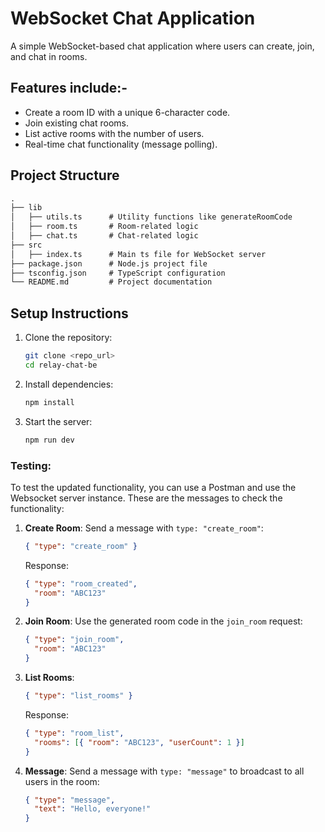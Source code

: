 # WebSocket Chat Application

A simple WebSocket-based chat application where users can create, join, and chat in rooms.

## Features include:-

- Create a room ID with a unique 6-character code.
- Join existing chat rooms.
- List active rooms with the number of users.
- Real-time chat functionality (message polling).

## Project Structure

``` markdown
.
├── lib
│   ├── utils.ts      # Utility functions like generateRoomCode
│   ├── room.ts       # Room-related logic
│   ├── chat.ts       # Chat-related logic
├── src
│   ├── index.ts      # Main ts file for WebSocket server
├── package.json      # Node.js project file
├── tsconfig.json     # TypeScript configuration
└── README.md         # Project documentation
```

## Setup Instructions

1. Clone the repository:
   ```bash
   git clone <repo_url>
   cd relay-chat-be
   ```

2. Install dependencies:
   ```bash
   npm install
   ```

3. Start the server:
   ```bash
   npm run dev
   ```

### Testing:

To test the updated functionality, you can use a Postman and use the Websocket server instance. These are the messages to check the functionality:

1. **Create Room**:
   Send a message with `type: "create_room"`:

   ```json
   { "type": "create_room" }
   ```

   Response:
   ```json
   { "type": "room_created",
     "room": "ABC123"
   }
   ```

2. **Join Room**:
   Use the generated room code in the `join_room` request:
   ```json
   { "type": "join_room",
     "room": "ABC123" 
   }
   ```

3. **List Rooms**:
   ```json
   { "type": "list_rooms" }
   ```

   Response:
   ```json
   { "type": "room_list",
     "rooms": [{ "room": "ABC123", "userCount": 1 }]
   }
   ```

4. **Message**:
   Send a message with `type: "message"` to broadcast to all users in the room:
   ```json
   { "type": "message",
     "text": "Hello, everyone!"
   }
   ```